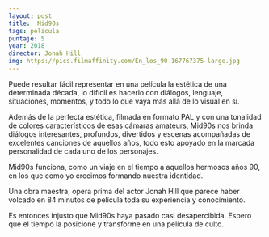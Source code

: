 ```yaml
---
layout: post
title:  Mid90s
tags: pelicula
puntaje: 5
year: 2018
director: Jonah Hill 
img: https://pics.filmaffinity.com/En_los_90-167767375-large.jpg
---
```


Puede resultar fácil representar en una película la estética de una determinada década, lo difícil es hacerlo con diálogos, lenguaje, situaciones, momentos, y todo lo que vaya más allá de lo visual en sí.

Además de la perfecta estética, filmada en formato PAL y con una tonalidad de colores característicos de esas cámaras amateurs, Mid90s nos brinda diálogos interesantes, profundos, divertidos y escenas acompañadas de excelentes canciones de aquellos años, todo esto apoyado en la marcada personalidad de cada uno de los personajes.

Mid90s funciona, como un viaje en el tiempo a aquellos hermosos años 90, en los que como yo crecimos formando nuestra identidad. 

Una obra maestra, opera prima del actor Jonah Hill que parece haber volcado en 84 minutos de película toda su experiencia y conocimiento.

Es entonces injusto que Mid90s haya pasado casi desapercibida. Espero que el tiempo la posicione y transforme en una película de culto.

 
